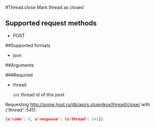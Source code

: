 #Thread.close
Mark thread as closed

## Supported request methods 
* POST

##Supported formats
* json

##Arguments


###Requried
* thread

   ```int``` thread id of this post


Requesting http://some.host.ru/db/api/s.stupnikov/thread/close/ with _{'thread': 541}_:
```json
{u'code': 0, u'response': {u'thread': 541}}
```
